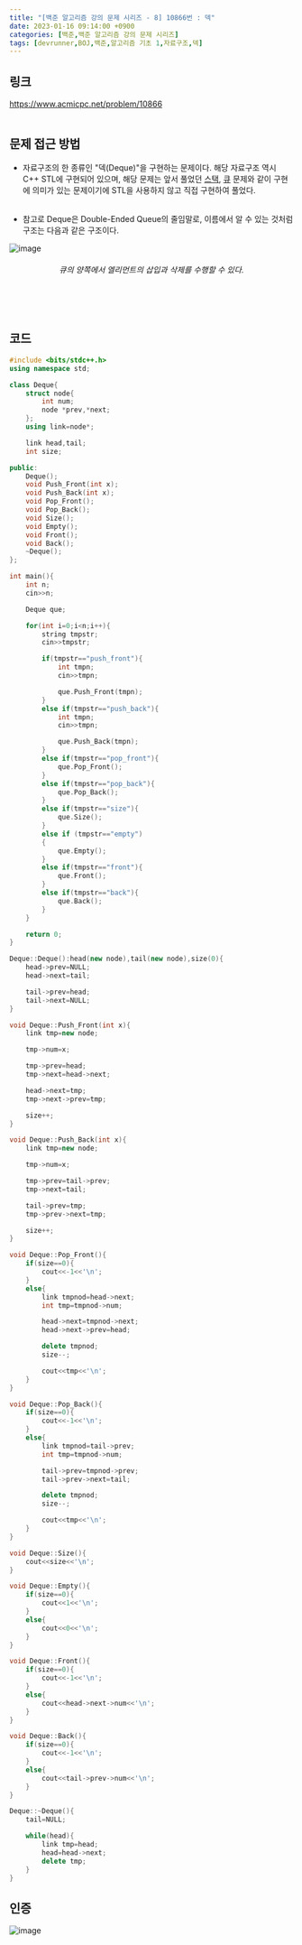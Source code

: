 ```yaml
---
title: "[백준 알고리즘 강의 문제 시리즈 - 8] 10866번 : 덱"
date: 2023-01-16 09:14:00 +0900
categories: [백준,백준 알고리즘 강의 문제 시리즈]
tags: [devrunner,BOJ,백준,알고리즘 기초 1,자료구조,덱]
---
```


링크
---
<https://www.acmicpc.net/problem/10866>
<br/><br/>


문제 접근 방법
---
* 자료구조의 한 종류인 "덱(Deque)"을 구현하는 문제이다. 해당 자료구조 역시 C++ STL에 구현되어 있으며, 해당 문제는 앞서 풀었던 [스택](https://baejw0111.github.io/posts/BOJ-series-1-10828/), [큐](https://baejw0111.github.io/posts/BOJ-series-6-10845/) 문제와 같이 구현에 의미가 있는 문제이기에 STL을 사용하지 않고 직접 구현하여 풀었다.<br/><br/>

* 참고로 Deque은 Double-Ended Queue의 줄임말로, 이름에서 알 수 있는 것처럼 구조는 다음과 같은 구조이다.

![image](https://user-images.githubusercontent.com/87963766/212588419-7529c058-1780-431e-a32c-e67e11710267.png)

###### <center>큐의 양쪽에서 엘리먼트의 삽입과 삭제를 수행할 수 있다.<center>
<br/><br/>

코드
---
<!-- <details>
<summary>펼치기</summary>
<div markdown="1"> -->

```cpp
#include <bits/stdc++.h>
using namespace std;

class Deque{
    struct node{
        int num;
        node *prev,*next;
    };
    using link=node*;

    link head,tail;
    int size;

public:
    Deque();
    void Push_Front(int x);
    void Push_Back(int x);
    void Pop_Front();
    void Pop_Back();
    void Size();
    void Empty();
    void Front();
    void Back();
    ~Deque();
};

int main(){
    int n;
    cin>>n;

    Deque que;

    for(int i=0;i<n;i++){
        string tmpstr;
        cin>>tmpstr;

        if(tmpstr=="push_front"){
            int tmpn;
            cin>>tmpn;

            que.Push_Front(tmpn);
        }
        else if(tmpstr=="push_back"){
            int tmpn;
            cin>>tmpn;

            que.Push_Back(tmpn);
        }
        else if(tmpstr=="pop_front"){
            que.Pop_Front();
        }
        else if(tmpstr=="pop_back"){
            que.Pop_Back();
        }
        else if(tmpstr=="size"){
            que.Size();
        }
        else if (tmpstr=="empty")
        {
            que.Empty();
        }
        else if(tmpstr=="front"){
            que.Front(); 
        }
        else if(tmpstr=="back"){
            que.Back(); 
        }
    }

    return 0;
}

Deque::Deque():head(new node),tail(new node),size(0){
    head->prev=NULL;
    head->next=tail;

    tail->prev=head;
    tail->next=NULL;
}

void Deque::Push_Front(int x){
    link tmp=new node;

    tmp->num=x;

    tmp->prev=head;
    tmp->next=head->next;

    head->next=tmp;
    tmp->next->prev=tmp;

    size++;
}

void Deque::Push_Back(int x){
    link tmp=new node;

    tmp->num=x;

    tmp->prev=tail->prev;
    tmp->next=tail;

    tail->prev=tmp;
    tmp->prev->next=tmp;

    size++;
}

void Deque::Pop_Front(){
    if(size==0){
        cout<<-1<<'\n';
    }
    else{
        link tmpnod=head->next;
        int tmp=tmpnod->num;

        head->next=tmpnod->next;
        head->next->prev=head;

        delete tmpnod;
        size--;

        cout<<tmp<<'\n';
    }
}

void Deque::Pop_Back(){
    if(size==0){
        cout<<-1<<'\n';
    }
    else{
        link tmpnod=tail->prev;
        int tmp=tmpnod->num;

        tail->prev=tmpnod->prev;
        tail->prev->next=tail;

        delete tmpnod;
        size--;

        cout<<tmp<<'\n';
    }
}

void Deque::Size(){
    cout<<size<<'\n';
}

void Deque::Empty(){
    if(size==0){
        cout<<1<<'\n';
    }
    else{
        cout<<0<<'\n';
    }
}

void Deque::Front(){
    if(size==0){
        cout<<-1<<'\n';
    }
    else{
        cout<<head->next->num<<'\n';
    }
}

void Deque::Back(){
    if(size==0){
        cout<<-1<<'\n';
    }
    else{
        cout<<tail->prev->num<<'\n';
    }
}

Deque::~Deque(){
    tail=NULL;

    while(head){
        link tmp=head;
        head=head->next;
        delete tmp;
    }
}
```

<!-- </div>
</details>
<br/><br/> -->

인증
---
![image](https://user-images.githubusercontent.com/87963766/212574995-03a2e3e8-3f00-4c67-a3bf-0ad542ffc1c1.png)
